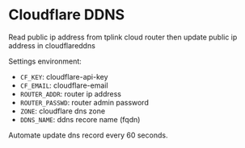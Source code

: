 # Cloudflare DDNS

Read public ip address from tplink cloud router then update public ip address in cloudflareddns

Settings environment:


- `CF_KEY`: cloudflare-api-key
- `CF_EMAIL`: cloudflare-email
- `ROUTER_ADDR`: router ip address
- `ROUTER_PASSWD`: router admin password
- `ZONE`: cloudflare dns zone
- `DDNS_NAME`: ddns recore name (fqdn)

Automate update dns record every 60 seconds.
